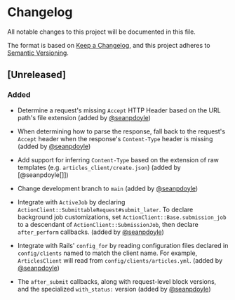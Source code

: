 # Changelog
All notable changes to this project will be documented in this file.

The format is based on [Keep a Changelog](https://keepachangelog.com/en/1.0.0/),
and this project adheres to [Semantic Versioning](https://semver.org/spec/v2.0.0.html).

## [Unreleased]

### Added

- Determine a request's missing `Accept` HTTP Header based on the URL path's
  file extension (added by [@seanpdoyle][])

- When determining how to parse the response, fall back to the request's
  `Accept` header when the response's `Content-Type` header is missing
  (added by [@seanpdoyle][])

- Add support for inferring `Content-Type` based on the extension of raw
  templates (e.g. `articles_client/create.json`) (added by [@seanpdoyle[]])

- Change development branch to `main` (added by [@seanpdoyle][])

- Integrate with `ActiveJob` by declaring
  `ActionClient::SubmittableRequest#submit_later`. To declare background job
  customizations, set `ActionClient::Base.submission_job` to a descendant of
  `ActionClient::SubmissionJob`, then declare `after_perform` callbacks.
  (added by [@seanpdoyle][])

- Integrate with Rails' `config_for` by reading configuration files declared
  in `config/clients` named to match the client name. For example,
  `ArticlesClient` will read from `config/clients/articles.yml`.
  (added by [@seanpdoyle][])

- The `after_submit` callbacks, along with request-level block versions, and the
  specialized `with_status:` version (added by [@seanpdoyle][])

[@seanpdoyle]: https://github.com/seanpdoyle
